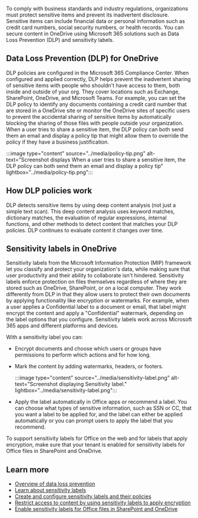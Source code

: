 To comply with business standards and industry regulations, organizations must protect sensitive items and prevent its inadvertent disclosure. Sensitive items can include financial data or personal information such as credit card numbers, social security numbers, or health records. You can secure content in OneDrive using Microsoft 365 solutions such as Data Loss Prevention (DLP) and sensitivity labels.

## Data Loss Prevention (DLP) for OneDrive

DLP policies are configured in the Microsoft 365 Compliance Center. When configured and applied correctly, DLP helps prevent the inadvertent sharing of sensitive items with people who shouldn't have access to them, both inside and outside of your org.  They cover locations such as Exchange, SharePoint, OneDrive, and Microsoft Teams. For example, you can set the DLP policy to identify any documents containing a credit card number that are stored in a OneDrive site or monitor the OneDrive sites of specific users to prevent the accidental sharing of sensitive items by automatically blocking the sharing of those files with people outside your organization. When a user tries to share a sensitive item, the DLP policy can both send them an email and display a policy tip that might allow them to override the policy if they have a business justification.
  
:::image type="content" source="../media/policy-tip.png" alt-text="Screenshot displays When a user tries to share a sensitive item, the DLP policy can both send them an email and display a policy tip" lightbox="../media/policy-tip.png":::

## How DLP policies work

DLP detects sensitive items by using deep content analysis (not just a simple text scan). This deep content analysis uses keyword matches, dictionary matches, the evaluation of regular expressions, internal functions, and other methods to detect content that matches your DLP policies. DLP continues to evaluate content it changes over time.

## Sensitivity labels in OneDrive

Sensitivity labels from the Microsoft Information Protection (MIP) framework let you classify and protect your organization's data, while making sure that user productivity and their ability to collaborate isn't hindered. Sensitivity labels enforce protection on files themselves regardless of where they are stored such as OneDrive, SharePoint, or on a local computer. They work differently from DLP in that they allow users to protect their own documents by applying functionality like encryption or watermarks. For example, when a user applies a Confidential label to a document or email, that label might encrypt the content and apply a "Confidential" watermark, depending on the label options that you configure. Sensitivity labels work across Microsoft 365 apps and different platforms and devices.

With a sensitivity label you can:

- Encrypt documents and choose which users or groups have permissions to perform which actions and for how long.
- Mark the content by adding watermarks, headers, or footers.

   :::image type="content" source="../media/sensitivity-label.png" alt-text="Screenshot displaying Sensitivity label." lightbox="../media/sensitivity-label.png":::

- Apply the label automatically in Office apps or recommend a label.  You can choose what types of sensitive information, such as SSN or CC, that you want a label to be applied for, and the label can either be applied automatically or you can prompt users to apply the label that you recommend.

To support sensitivity labels for Office on the web and for labels that apply encryption, make sure that your tenant is enabled for sensitivity labels for Office files in SharePoint and OneDrive.  

## Learn more

- [Overview of data loss prevention](/microsoft-365/compliance/data-loss-prevention-policies?azure-portal=true)
- [Learn about sensitivity labels](/microsoft-365/compliance/sensitivity-labels?azure-portal=true)
- [Create and configure sensitivity labels and their policies](/microsoft-365/compliance/create-sensitivity-labels?azure-portal=true)
- [Restrict access to content by using sensitivity labels to apply encryption](/microsoft-365/compliance/encryption-sensitivity-labels?azure-portal=true)
- [Enable sensitivity labels for Office files in SharePoint and OneDrive](/microsoft-365/compliance/sensitivity-labels-sharepoint-onedrive-files?azure-portal=true)
